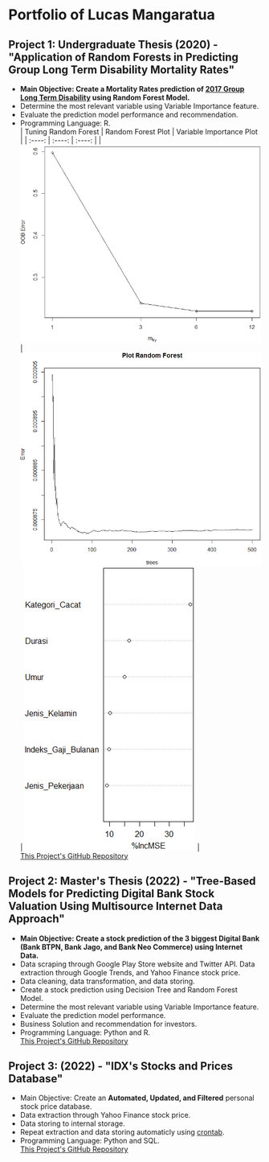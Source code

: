 # Portfolio of Lucas Mangaratua

## Project 1: Undergraduate Thesis (2020) - "Application of Random Forests in Predicting Group Long Term Disability Mortality Rates"
* **Main Objective: Create a Mortality Rates prediction of [2017 Group Long Term Disability](https://www.soa.org/resources/experience-studies/2017/2017-gltd-recovery-mortality-tree/) using Random Forest Model.**
* Determine the most relevant variable using Variable Importance feature.
* Evaluate the prediction model performance and recommendation.
* Programming Language: R.  
| Tuning Random Forest | Random Forest Plot | Variable Importance Plot |
| :----:               | :----:             | :----:                   |
|![](https://github.com/lucasmangaratua/Portfolio_Lucas/blob/main/Mortality_Rates_pred/Images/tuning_mtry.PNG) | ![](https://github.com/lucasmangaratua/Portfolio_Lucas/blob/main/Mortality_Rates_pred/Images/randomforest.PNG) | ![](https://github.com/lucasmangaratua/Portfolio_Lucas/blob/main/Mortality_Rates_pred/Images/var_imp.PNG) |  
[This Project's GitHub Repository](https://github.com/lucasmangaratua/Portfolio_Lucas/tree/main/Mortality_Rates_pred)


## Project 2: Master's Thesis (2022) - "Tree-Based Models for Predicting Digital Bank Stock Valuation Using Multisource Internet Data Approach"
* **Main Objective: Create a stock prediction of the 3 biggest Digital Bank (Bank BTPN, Bank Jago, and Bank Neo Commerce) using Internet Data.**
* Data scraping through Google Play Store website and Twitter API. Data extraction through Google Trends, and Yahoo Finance stock price.
* Data cleaning, data transformation, and data storing.
* Create a stock prediction using Decision Tree and Random Forest Model.
* Determine the most relevant variable using Variable Importance feature.
* Evaluate the prediction model performance.
* Business Solution and recommendation for investors.
* Programming Language: Python and R.  
[This Project's GitHub Repository](https://github.com/lucasmangaratua/Portfolio_Lucas/tree/main/Bank_Stock_pred)


## Project 3: (2022) - "IDX's Stocks and Prices Database"
* Main Objective: Create an **Automated, Updated, and Filtered** personal stock price database.
* Data extraction through Yahoo Finance stock price.
* Data storing to internal storage.
* Repeat extraction and data storing automaticly using [crontab](https://crontab.guru).
* Programming Language: Python and SQL.  
[This Project's GitHub Repository](https://github.com/lucasmangaratua/Portfolio_Lucas/tree/main/IDX_database)
